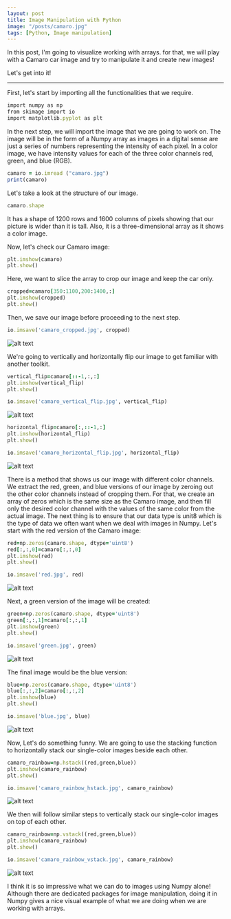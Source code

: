 ```yaml
---
layout: post
title: Image Manipulation with Python
image: "/posts/camaro.jpg"
tags: [Python, Image manipulation]
---
```


In this post, I'm going to visualize working with arrays. for that, we will play with a Camaro car image and try to manipulate it and create new images!

Let's get into it!

---

First, let's start by importing all the functionalities that we require. 

```ruby
import numpy as np
from skimage import io 
import matplotlib.pyplot as plt
```

In the next step, we will import the image that we are going to work on. The image will be in the form of a Numpy array as images in a digital sense are just a series of numbers representing the intensity of each pixel. In a color image, we have intensity values for each of the three color channels red, green, and blue (RGB).

```ruby
camaro = io.imread ("camaro.jpg")
print(camaro)
```

Let's take a look at the structure of our image.

```ruby
camaro.shape
```

It has a shape of 1200 rows and 1600 columns of pixels showing that our picture is wider than it is tall. Also, it is a three-dimensional array as it shows a color image. 

Now, let's check our Camaro image:

```ruby
plt.imshow(camaro)
plt.show()
```

Here, we want to slice the array to crop our image and keep the car only.

```ruby
cropped=camaro[350:1100,200:1400,:]         
plt.imshow(cropped)
plt.show()
```

Then, we save our image before proceeding to the next step.

```ruby
io.imsave('camaro_cropped.jpg', cropped)
```
![alt text](/img/posts/camaro_cropped.jpg)

We're going to vertically and horizontally flip our image to get familiar with another toolkit.

```ruby
vertical_flip=camaro[::-1,:,:]
plt.imshow(vertical_flip)
plt.show()

io.imsave('camaro_vertical_flip.jpg', vertical_flip)
```
![alt text](/img/posts/camaro_vertical_flip.jpg)

```ruby
horizontal_flip=camaro[:,::-1,:]
plt.imshow(horizontal_flip)
plt.show()

io.imsave('camaro_horizontal_flip.jpg', horizontal_flip)
```
![alt text](/img/posts/camaro_horizontal_flip.jpg)

There is a method that shows us our image with different color channels. We extract the red, green, and blue versions of our image by zeroing out the other color channels instead of cropping them. For that, we create an array of zeros which is the same size as the Camaro image, and then fill only the desired color channel with the values of the same color from the actual image. The next thing is to ensure that our data type is unit8 which is the type of data we often want when we deal with images in Numpy. 
Let's start with the red version of the Camaro image:

```ruby
red=np.zeros(camaro.shape, dtype='uint8')    
red[:,:,0]=camaro[:,:,0]                     
plt.imshow(red)
plt.show()

io.imsave('red.jpg', red)
```
![alt text](/img/posts/red.jpg)

Next, a green version of the image will be created:

```ruby
green=np.zeros(camaro.shape, dtype='uint8')    
green[:,:,1]=camaro[:,:,1]                     
plt.imshow(green)
plt.show()

io.imsave('green.jpg', green)
```
![alt text](/img/posts/green.jpg)

The final image would be the blue version:

```ruby
blue=np.zeros(camaro.shape, dtype='uint8')    
blue[:,:,2]=camaro[:,:,2]                     
plt.imshow(blue)
plt.show()

io.imsave('blue.jpg', blue)
```
![alt text](/img/posts/blue.jpg)

Now, Let's do something funny. We are going to use the stacking function to horizontally stack our single-color images beside each other.

```ruby
camaro_rainbow=np.hstack((red,green,blue))    
plt.imshow(camaro_rainbow)
plt.show()

io.imsave('camaro_rainbow_hstack.jpg', camaro_rainbow)
```
![alt text](/img/posts/camaro_rainbow_hstack.jpg)

We then will follow similar steps to vertically stack our single-color images on top of each other.

```ruby
camaro_rainbow=np.vstack((red,green,blue))    
plt.imshow(camaro_rainbow)
plt.show()

io.imsave('camaro_rainbow_vstack.jpg', camaro_rainbow)
```
![alt text](/img/posts/camaro_rainbow_vstack.jpg)

I think it is so impressive what we can do to images using Numpy alone! Although there are dedicated packages for image manipulation, doing it in Numpy gives a nice visual example of what we are doing when we are working with arrays.
